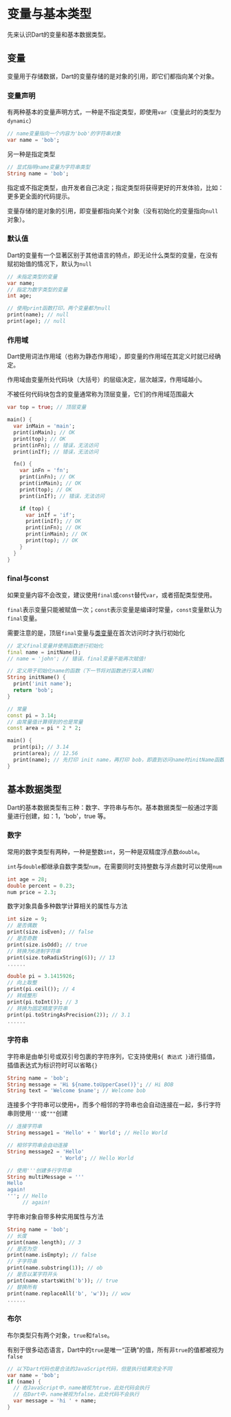 # 变量与基本类型

先来认识Dart的变量和基本数据类型。

## 变量

变量用于存储数据，Dart的变量存储的是对象的引用，即它们都指向某个对象。

### 变量声明

有两种基本的变量声明方式，一种是不指定类型，即使用`var`（变量此时的类型为`dynamic`）

```dart
// name变量指向一个内容为'bob'的字符串对象
var name = 'bob';
```

另一种是指定类型

```dart
// 显式指明name变量为字符串类型
String name = 'bob';
```

指定或不指定类型，由开发者自己决定；指定类型将获得更好的开发体验，比如：更多更全面的代码提示。

变量存储的是对象的引用，即变量都指向某个对象（没有初始化的变量指向`null`对象）。

### 默认值

Dart的变量有一个显著区别于其他语言的特点，即无论什么类型的变量，在没有赋初始值的情况下，默认为`null`

```dart
// 未指定类型的变量
var name;
// 指定为数字类型的变量
int age;

// 使用print函数打印，两个变量都为null
print(name); // null
print(age); // null
```

### 作用域

Dart使用词法作用域（也称为静态作用域），即变量的作用域在其定义时就已经确定。

作用域由变量所处代码块（大括号）的层级决定，层次越深，作用域越小。

不被任何代码块包含的变量通常称为顶层变量，它们的作用域范围最大

```dart
var top = true; // 顶层变量

main() {
  var inMain = 'main';
  print(inMain); // OK
  print(top); // OK
  print(inFn); // 错误，无法访问
  print(inIf); // 错误，无法访问

  fn() {
    var inFn = 'fn';
    print(inFn); // OK
    print(inMain); // OK
    print(top); // OK
    print(inIf); // 错误，无法访问

    if (top) {
      var inIf = 'if';
      print(inIf); // OK
      print(inFn); // OK
      print(inMain); // OK
      print(top); // OK
    }
  }
}
```

### final与const

如果变量内容不会改变，建议使用`final`或`const`替代`var`，或者搭配类型使用。

`final`表示变量只能被赋值一次；`const`表示变量是编译时常量，`const`变量默认为`final`变量。

需要注意的是，顶层`final`变量与[类变量](/language/class_i.md)在首次访问时才执行初始化

```dart
// 定义final变量并使用函数进行初始化
final name = initName();
// name = 'john'; // 错误，final变量不能再次赋值!

// 定义用于初始化name的函数（下一节将对函数进行深入讲解）
String initName() {
  print('init name');
  return 'bob';
}

// 常量
const pi = 3.14;
// 由常量值计算得到的也是常量
const area = pi * 2 * 2;

main() {
  print(pi); // 3.14
  print(area); // 12.56
  print(name); // 先打印 init name，再打印 bob，即直到访问name时initName函数才执行
}
```

## 基本数据类型

Dart的基本数据类型有三种：数字、字符串与布尔。基本数据类型一般通过字面量进行创建，如：1，'bob'，true 等。

### 数字

常用的数字类型有两种，一种是整数`int`，另一种是双精度浮点数`double`。

`int`与`double`都继承自数字类型`num`，在需要同时支持整数与浮点数时可以使用`num`

```dart
int age = 28;
double percent = 0.23;
num price = 2.3;
```

数字对象具备多种数学计算相关的属性与方法

```dart
int size = 9;
// 是否偶数
print(size.isEven); // false
// 是否奇数
print(size.isOdd); // true
// 转换为6进制字符串
print(size.toRadixString(6)); // 13
......

double pi = 3.1415926;
// 向上取整
print(pi.ceil()); // 4
// 转成整形
print(pi.toInt()); // 3
// 转换为固定精度字符串
print(pi.toStringAsPrecision(2)); // 3.1
......
```

### 字符串

字符串是由单引号或双引号包裹的字符序列，它支持使用`${ 表达式 }`进行插值，插值表达式为标识符时可以省略`{}`

```dart
String name = 'bob';
String message = 'Hi ${name.toUpperCase()}'; // Hi BOB
String text = 'Welcome $name'; // Welcome bob
```

连接多个字符串可以使用`+`，而多个相邻的字符串也会自动连接在一起，多行字符串则使用`'''`或`"""`创建

```dart
// 连接字符串
String message1 = 'Hello' + ' World'; // Hello World

// 相邻字符串会自动连接
String message2 = 'Hello'
                 ' World'; // Hello World

// 使用'''创建多行字符串
String multiMessage = '''
Hello
again!
'''; // Hello
     // again!
```

字符串对象自带多种实用属性与方法

```dart
String name = 'bob';
// 长度
print(name.length); // 3
// 是否为空
print(name.isEmpty); // false
// 子字符串
print(name.substring(1)); // ob
// 是否以某字符开头
print(name.startsWith('b')); // true
// 替换所有
print(name.replaceAll('b', 'w')); // wow
......
```

### 布尔

布尔类型只有两个对象，`true`和`false`。

有别于很多动态语言，Dart中的`true`是唯一“正确”的值，所有非`true`的值都被视为`false`

```dart
// 以下Dart代码也是合法的JavaScript代码，但是执行结果完全不同
var name = 'bob';
if (name) {
  // 在JavaScript中，name被视为true，此处代码会执行
  // 在Dart中，name被视为false，此处代码不会执行
  var message = 'hi ' + name;
}
```



